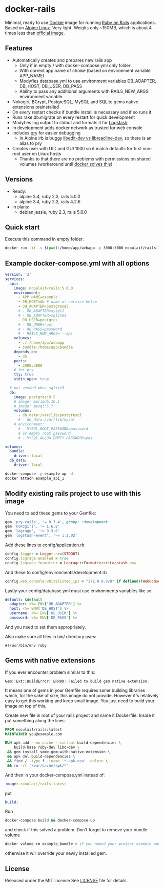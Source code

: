 # docker-rails

Minimal, ready to use [Docker](https://www.docker.com/) image for running [Ruby on Rails](http://rubyonrails.org/) applications.
Based on [Alpine Linux](https://www.alpinelinux.org/). Very light. Weighs only ~150MB, which is about 4 times less than [official image](https://hub.docker.com/_/rails/).

## Features
- Automatically creates and prepares new rails app
    * Only if in empty / with docker-compose.yml only folder
    * With correct app name of choise (based on environment variable APP_NAME)
    * Modyfies database.yml to use environment variables DB_ADAPTER, DB_HOST, DB_USER, DB_PASS
    * Ability to pass any additional arguments with RAILS_NEW_ARGS environment variable
- Nokogiri, BCrypt, PostgreSQL, MySQL and SQLite gems native extensions preinstalled
- On every restart checks if bundle install is necessary and if so runs it
- Runs rake db:migrate on every restart for quick development
- Modyfies log output to stdout and formats it for [Logstash](https://www.elastic.co/products/logstash)
- In development adds docker network as trusted for web console
- Includes [pry](http://pryrepl.org/) for easier debugging
    * In Alpine irb is buggy [libedit-dev vs libreadline-dev](https://github.com/docker-library/ruby/issues/75), so there is an alias to pry
- Creates user with UID and GUI 1000 so it match defaults for first non-root user on Linux hosts
    * Thanks to that there are no problems with permissions on shared volumes (workaround until [docker solves this](https://github.com/docker/docker/issues/2259))

## Versions
- Ready:
    * alpine 3.4, ruby 2.3, rails 5.0.0
    * alpine 3.4, ruby 2.3, rails 4.2.6
- In plans:
    * debian jessie, ruby 2.3, rails 5.0.0

## Quick start
Execute this command in empty folder:
```bash
docker run -it -v $(pwd):/home/app/webapp -p 3000:3000 nooulaif/rails:latest
```

## Example docker-compose.yml with all options
```yaml
version: '2'
services:
  api:
    image: nooulaif/rails:5.0.0
    environment:
      - APP_NAME=example
      - DB_HOST=db # name of service below
      - DB_ADAPTER=postgresql
      # - DB_ADAPTER=mysql2
      # - DB_ADAPTER=sqlite3
      - DB_USER=postgres
      # - DB_USER=root
      # - DB_PASS=password
      # - RAILS_NEW_ARGS='--api'
    volumes:
      - ./:/home/app/webapp
      - bundle:/home/app/bundle
    depends_on:
      - db
    ports:
      - 3000:3000
    # for pry
    tty: true
    stdin_open: true

  # not needed when sqlite3
  db:
    image: postgres:9.5
    # image: mariadb:10.1
    # image: mysql:5.7
    volumes:
      - db_data:/var/lib/postgresql
      # - db_data:/var/lib/mysql
    # environment:
      # - MYSQL_ROOT_PASSWORD=password
      # or empty root password
      # - MYSQL_ALLOW_EMPTY_PASSWORD=yes

volumes:
  bundle:
    driver: local
  db_data:
    driver: local
```
```bash
docker-compose -p example up -d
docker attach example_api_1
```

## Modify existing rails project to use with this image
You need to add these gems to your Gemfile:
```ruby
gem 'pry-rails', '= 0.3.4', group: :development
gem 'nokogiri', '= 1.6.8'
gem 'lograge', '~> 0.3.6'
gem 'logstash-event', '~> 1.2.02'
```
Add these lines to config/application.rb
```ruby
config.logger = Logger.new(STDOUT)
config.lograge.enabled = true
config.lograge.formatter = Lograge::Formatters::Logstash.new
```
And these to config/environments/development.rb
```ruby
config.web_console.whitelisted_ips = "172.0.0.0/8" if defined?(WebConsole)
```
Lastly your config/database.yml must use environments variables like so:
```yaml
default: &default
  adapter: <%= ENV['DB_ADAPTER'] %>
  host: <%= ENV['DB_HOST'] %>
  username: <%= ENV['DB_USER'] %>
  password: <%= ENV['DB_PASS'] %>
```
And you need to set them appropriately.

Also make sure all files in bin/ directory uses:
```
#!/usr/bin/env ruby
```

## Gems with native extensions
If you ever encounter problem similar to this:
```
Gem::Ext::BuildError: ERROR: Failed to build gem native extension.
```
It means one of gems in your Gemfile requires some building libraries which, for the sake of size, this image do not provide.
However it's relatively easy to get this working and keep small image. You just need to build your image on top of this.

Create new file in root of your rails project and name it Dockerfile.
Inside it put something along the lines:
```dockerfile
FROM nooulaif/rails:latest
MAINTAINER you@example.com

RUN apk add --no-cache --virtual build-dependencies \
    build-base ruby-dev libc-dev \
 && gem install some-gem-with-native-extension \
 && apk del build-dependencies \
 && find / -type f -iname '*.apk-new' -delete \
 && rm -rf '/var/cache/apk/*'
```
And then in your docker-compose.yml instead of:
```yml
image: nooulaif/rails:latest
```
put
```yml
build: .
```
Run
```bash
docker-compose build && docker-compose up
```
and check if this solved a problem.
Don't forget to remove your bundle volume
```bash
docker volume rm example_bundle # if you named your project example and your bundle volume bundle
```
otherwise it will override your newly installed gem.

## License
Released under the MIT License See [LICENSE](LICENSE) file for details.
